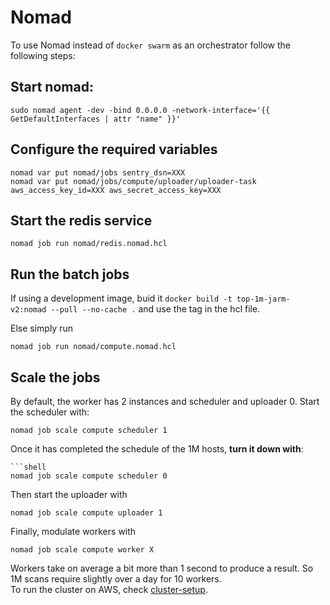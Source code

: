 # Nomad

To use Nomad instead of `docker swarm` as an orchestrator follow the following steps:

## Start nomad:
```shell
sudo nomad agent -dev -bind 0.0.0.0 -network-interface='{{ GetDefaultInterfaces | attr "name" }}'
```

## Configure the required variables
```shell
nomad var put nomad/jobs sentry_dsn=XXX
nomad var put nomad/jobs/compute/uploader/uploader-task aws_access_key_id=XXX aws_secret_access_key=XXX
```

## Start the redis service
```shell
nomad job run nomad/redis.nomad.hcl
```

## Run the batch jobs

If using a development image, buid it `docker build -t top-1m-jarm-v2:nomad --pull --no-cache .` and use the tag in the hcl file.

Else simply run
```shell
nomad job run nomad/compute.nomad.hcl
```

## Scale the jobs

By default, the worker has 2 instances and scheduler and uploader 0.
Start the scheduler with:
```shell
nomad job scale compute scheduler 1
```

Once it has completed the schedule of the 1M hosts, **turn it down with**:
```shell
```shell
nomad job scale compute scheduler 0
```

Then start the uploader with
```shell
nomad job scale compute uploader 1
```

Finally, modulate workers with 
```shell
nomad job scale compute worker X
```

Workers take on average a bit more than 1 second to produce a result. So 1M scans require slightly over a day for 10 workers.  
To run the cluster on AWS, check [cluster-setup](cluster-setup/README.md).